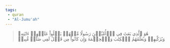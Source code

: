 ```yaml
---
tags: 
 - quran 
 - "Al-Jumu'ah"
---
```


> هُوَ ٱلَّذِي بَعَثَ فِي ٱلۡأُمِّيِّـۧنَ رَسُولٗا مِّنۡهُمۡ يَتۡلُواْ عَلَيۡهِمۡ ءَايَٰتِهِۦ وَيُزَكِّيهِمۡ وَيُعَلِّمُهُمُ ٱلۡكِتَٰبَ وَٱلۡحِكۡمَةَ وَإِن كَانُواْ مِن قَبۡلُ لَفِي ضَلَٰلٖ مُّبِينٖ
